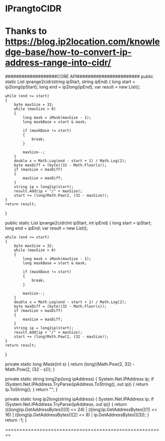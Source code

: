 # IPrangtoCIDR 
# Thanks to https://blog.ip2location.com/knowledge-base/how-to-convert-ip-address-range-into-cidr/
###################CORE API#######################
public static List<string> iprange2cidr(string ipStart, string ipEnd)
{
    long start = ip2long(ipStart);
    long end = ip2long(ipEnd);
    var result = new List<string>();
 
    while (end >= start)
    {
        byte maxSize = 32;
        while (maxSize > 0)
        {
            long mask = iMask(maxSize - 1);
            long maskBase = start & mask;
 
            if (maskBase != start)
            {
                break;
            }
 
            maxSize--;
        }
        double x = Math.Log(end - start + 1) / Math.Log(2);
        byte maxDiff = (byte)(32 - Math.Floor(x));
        if (maxSize < maxDiff)
        {
            maxSize = maxDiff;
        }
        string ip = long2ip(start);
        result.Add(ip + "/" + maxSize);
        start += (long)Math.Pow(2, (32 - maxSize));
    }
    return result;
}
 
public static List<string> iprange2cidr(int ipStart, int ipEnd)
{
    long start = ipStart;
    long end = ipEnd;
    var result = new List<string>();
 
    while (end >= start)
    {
        byte maxSize = 32;
        while (maxSize > 0)
        {
            long mask = iMask(maxSize - 1);
            long maskBase = start & mask;
 
            if (maskBase != start)
            {
                break;
            }
 
            maxSize--;
        }
        double x = Math.Log(end - start + 1) / Math.Log(2);
        byte maxDiff = (byte)(32 - Math.Floor(x));
        if (maxSize < maxDiff)
        {
            maxSize = maxDiff;
        }
        string ip = long2ip(start);
        result.Add(ip + "/" + maxSize);
        start += (long)Math.Pow(2, (32 - maxSize));
    }
    return result;
}
 
private static long iMask(int s)
{
    return (long)(Math.Pow(2, 32) - Math.Pow(2, (32 - s)));
}
 
private static string long2ip(long ipAddress)
{
    System.Net.IPAddress ip;
    if (System.Net.IPAddress.TryParse(ipAddress.ToString(), out ip))
    {
        return ip.ToString();
    }
    return "";
}
 
private static long ip2long(string ipAddress)
{
    System.Net.IPAddress ip;
    if (System.Net.IPAddress.TryParse(ipAddress, out ip))
    {
        return (((long)ip.GetAddressBytes()[0] << 24) | ((long)ip.GetAddressBytes()[1] << 16) | ((long)ip.GetAddressBytes()[2] << 8) | ip.GetAddressBytes()[3]);
    }
    return -1;
}

========================================================
